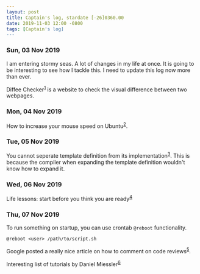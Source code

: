 ```yaml
---
layout: post
title: Captain's log, stardate [-26]0360.00
date: 2019-11-03 12:00 -0800
tags: [Captain's log]
---
```


### Sun, 03 Nov 2019

I am entering stormy seas. A lot of changes in my life at once. It is going to
be interesting to see how I tackle this. I need to update this log now more
than ever.

Diffee Checker<sup>[1]</sup> is a website to check the visual difference
between two webpages.

### Mon, 04 Nov 2019

How to increase your mouse speed on Ubuntu<sup>[2]</sup>.

### Tue, 05 Nov 2019

You cannot seperate template definition from its implementation<sup>[3]</sup>.
This is because the compiler when expanding the template definition wouldn't
know how to expand it.

### Wed, 06 Nov 2019

Life lessons: start before you think you are ready<sup>[4]</sup>

### Thu, 07 Nov 2019

To run something on startup, you can use crontab `@reboot` functionality.
```
@reboot <user> /path/to/script.sh
```

Google posted a really nice article on how to comment on code reviews<sup>[5]</sup>.

Interesting list of tutorials by Daniel Miessler<sup>[6]</sup>

[1]: http://diffee.me/
[2]: https://io.bikegremlin.com/11541/linux-mouse-scroll-speed/
[3]: https://isocpp.org/wiki/faq/templates#templates-defn-vs-decl
[4]: https://austinkleon.com/2019/11/05/start-before-you-think-youre-ready/
[5]: https://testing.googleblog.com/2019/11/code-health-respectful-reviews-useful.html
[6]: https://danielmiessler.com/study/
